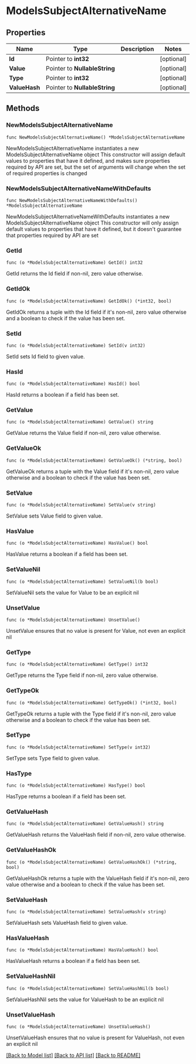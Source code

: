 # ModelsSubjectAlternativeName

## Properties

Name | Type | Description | Notes
------------ | ------------- | ------------- | -------------
**Id** | Pointer to **int32** |  | [optional] 
**Value** | Pointer to **NullableString** |  | [optional] 
**Type** | Pointer to **int32** |  | [optional] 
**ValueHash** | Pointer to **NullableString** |  | [optional] 

## Methods

### NewModelsSubjectAlternativeName

`func NewModelsSubjectAlternativeName() *ModelsSubjectAlternativeName`

NewModelsSubjectAlternativeName instantiates a new ModelsSubjectAlternativeName object
This constructor will assign default values to properties that have it defined,
and makes sure properties required by API are set, but the set of arguments
will change when the set of required properties is changed

### NewModelsSubjectAlternativeNameWithDefaults

`func NewModelsSubjectAlternativeNameWithDefaults() *ModelsSubjectAlternativeName`

NewModelsSubjectAlternativeNameWithDefaults instantiates a new ModelsSubjectAlternativeName object
This constructor will only assign default values to properties that have it defined,
but it doesn't guarantee that properties required by API are set

### GetId

`func (o *ModelsSubjectAlternativeName) GetId() int32`

GetId returns the Id field if non-nil, zero value otherwise.

### GetIdOk

`func (o *ModelsSubjectAlternativeName) GetIdOk() (*int32, bool)`

GetIdOk returns a tuple with the Id field if it's non-nil, zero value otherwise
and a boolean to check if the value has been set.

### SetId

`func (o *ModelsSubjectAlternativeName) SetId(v int32)`

SetId sets Id field to given value.

### HasId

`func (o *ModelsSubjectAlternativeName) HasId() bool`

HasId returns a boolean if a field has been set.

### GetValue

`func (o *ModelsSubjectAlternativeName) GetValue() string`

GetValue returns the Value field if non-nil, zero value otherwise.

### GetValueOk

`func (o *ModelsSubjectAlternativeName) GetValueOk() (*string, bool)`

GetValueOk returns a tuple with the Value field if it's non-nil, zero value otherwise
and a boolean to check if the value has been set.

### SetValue

`func (o *ModelsSubjectAlternativeName) SetValue(v string)`

SetValue sets Value field to given value.

### HasValue

`func (o *ModelsSubjectAlternativeName) HasValue() bool`

HasValue returns a boolean if a field has been set.

### SetValueNil

`func (o *ModelsSubjectAlternativeName) SetValueNil(b bool)`

 SetValueNil sets the value for Value to be an explicit nil

### UnsetValue
`func (o *ModelsSubjectAlternativeName) UnsetValue()`

UnsetValue ensures that no value is present for Value, not even an explicit nil
### GetType

`func (o *ModelsSubjectAlternativeName) GetType() int32`

GetType returns the Type field if non-nil, zero value otherwise.

### GetTypeOk

`func (o *ModelsSubjectAlternativeName) GetTypeOk() (*int32, bool)`

GetTypeOk returns a tuple with the Type field if it's non-nil, zero value otherwise
and a boolean to check if the value has been set.

### SetType

`func (o *ModelsSubjectAlternativeName) SetType(v int32)`

SetType sets Type field to given value.

### HasType

`func (o *ModelsSubjectAlternativeName) HasType() bool`

HasType returns a boolean if a field has been set.

### GetValueHash

`func (o *ModelsSubjectAlternativeName) GetValueHash() string`

GetValueHash returns the ValueHash field if non-nil, zero value otherwise.

### GetValueHashOk

`func (o *ModelsSubjectAlternativeName) GetValueHashOk() (*string, bool)`

GetValueHashOk returns a tuple with the ValueHash field if it's non-nil, zero value otherwise
and a boolean to check if the value has been set.

### SetValueHash

`func (o *ModelsSubjectAlternativeName) SetValueHash(v string)`

SetValueHash sets ValueHash field to given value.

### HasValueHash

`func (o *ModelsSubjectAlternativeName) HasValueHash() bool`

HasValueHash returns a boolean if a field has been set.

### SetValueHashNil

`func (o *ModelsSubjectAlternativeName) SetValueHashNil(b bool)`

 SetValueHashNil sets the value for ValueHash to be an explicit nil

### UnsetValueHash
`func (o *ModelsSubjectAlternativeName) UnsetValueHash()`

UnsetValueHash ensures that no value is present for ValueHash, not even an explicit nil

[[Back to Model list]](../README.md#documentation-for-models) [[Back to API list]](../README.md#documentation-for-api-endpoints) [[Back to README]](../README.md)


